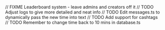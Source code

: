 // FIXME Leaderboard system - leave admins and creators off it
// TODO Adjust logs to give more detailed and neat info
// TODO Edit messages.ts to dynamically pass the new time into text
// TODO Add support for cashtags
// TODO Remember to change time back to 10 mins in database.ts
